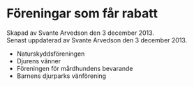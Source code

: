 # Föreningar som får rabatt
Skapad av Svante Arvedson den 3 december 2013.      
Senast uppdaterad av Svante Arvedson den 3 december 2013.

* Naturskyddsföreningen
* Djurens vänner
* Föreningen för mårdhundens bevarande
* Barnens djurparks vänförening